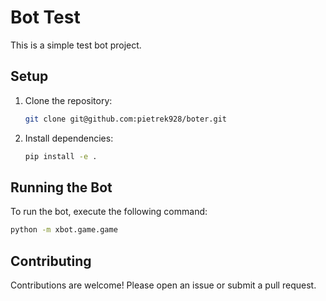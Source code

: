 # Bot Test

This is a simple test bot project.

## Setup

1. Clone the repository:
   ```bash
   git clone git@github.com:pietrek928/boter.git
   ```

2. Install dependencies:
   ```bash
   pip install -e .
   ```

## Running the Bot

To run the bot, execute the following command:

```bash
python -m xbot.game.game
```

## Contributing

Contributions are welcome! Please open an issue or submit a pull request.
